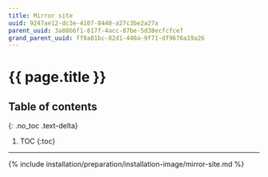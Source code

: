 ```yaml
---
title: Mirror site
uuid: 9247ae12-dc3e-4107-8440-a27c3be2a27a
parent_uuid: 3a8866f1-817f-4acc-87be-5d38ecfcfcef
grand_parent_uuid: ff8a81bc-82d1-440a-9f71-df9676a19a26
---
```


# {{ page.title }}

## Table of contents
{: .no_toc .text-delta}

1. TOC
{:toc}

---

{% include installation/preparation/installation-image/mirror-site.md %}
